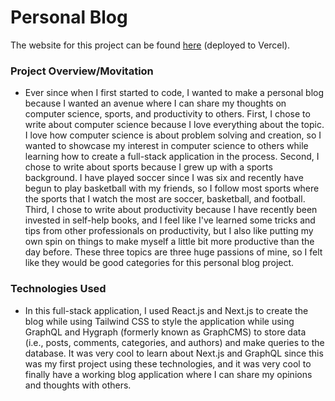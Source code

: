 # Personal Blog 

The website for this project can be found [here](https://personal-blog-justinshin6.vercel.app/) (deployed to Vercel).
### Project Overview/Movitation 
- Ever since when I first started to code, I wanted to make a personal blog because I wanted an 
avenue where I can share my thoughts on computer science, sports, and productivity to others. 
First, I chose to write about computer science because I love everything about the topic. I 
love how computer science is about problem solving and creation, so I wanted to showcase 
my interest in computer science to others while learning how to create a full-stack application
in the process. Second, I chose to write about sports because I grew up with a sports background.
I have played soccer since I was six and recently have begun to play basketball with my friends, so 
I follow most sports where the sports that I watch the most are soccer, basketball, and football. 
Third, I chose to write about productivity because I have recently been invested in self-help books, 
and I feel like I've learned some tricks and tips from other professionals on productivity, but I 
also like putting my own spin on things to make myself a little bit more productive than the day 
before. These three topics are three huge passions of mine, so I felt like they would be good 
categories for this personal blog project. 
### Technologies Used 
- In this full-stack application, I used React.js and Next.js to create the blog while using 
Tailwind CSS to style the application while using GraphQL and Hygraph (formerly known as 
GraphCMS) to store data (i.e., posts, comments, categories, and authors) and make queries 
to the database. It was very cool to learn about Next.js and GraphQL since this was my first
project using these technologies, and it was very cool to finally have a working blog 
application where I can share my opinions and thoughts with others. 

